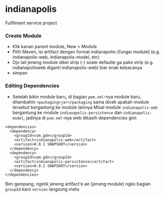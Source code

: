 # indianapolis
Fulfilment service project

### Create Module
- Klik kanan parent module, New > Module
- Pilih Maven, isi artifact dengan format indianapolis-[fungsi module] (e.g. indianapolis-web, indianapolis-model, etc)
- Ojo lali jeneng module dikei strip (-) soale defaulte ga pake strip (e.g. indianapolisweb diganti indianapolis-web) biar enak kebacanya
- simpan

### Editing Dependencies
- Setelah bikin module baru, di bagian `pom.xml`-nya module baru, ditambahin `<packaging>jar</packaging` sama dicek apakah module tersebut
bergantung ke module lainnya
Misal module `indianapolis-web` bergantung ke module `indianapolis-persistence` dan `indianapolis-model`, jadinya di `pom.xml`-nya web
dikasih dependencies gini:
```
<dependencies>
  <dependency>
    <groupId>com.gdn</groupId>
    <artifact>indianapolis-web</artifact>
    <version>0.0.1 SNAPSHOT</version>
  </dependency>
  <dependency>
    <groupId>com.gdn</groupId>
    <artifact>indianapolis-persistence</artifact>
    <version>0.0.1 SNAPSHOT</version>
  </dependency>
</dependencies>
```
Ben gampang, ngetik jeneng artifact'e ae (jeneng module) ngko bagian `groupId` karo `version` langsung metu
